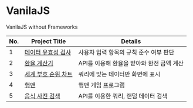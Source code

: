 # VanilaJS
VanilaJS without Frameworks

No. | Project Title | Details 
---|---|---|
1 | [데이터 유효성 검사](https://github.com/shinjh0305-jhshin/VanilaJS/tree/main/1.%20%EB%8D%B0%EC%9D%B4%ED%84%B0%20%EC%9C%A0%ED%9A%A8%EC%84%B1%20%EA%B2%80%EC%82%AC) | 사용자 입력 항목의 규칙 준수 여부 판단 | 
2 | [환율 계산기](https://github.com/shinjh0305-jhshin/VanilaJS/tree/main/2.%20%ED%99%98%EC%9C%A8%20%EA%B3%84%EC%82%B0%EA%B8%B0) | API를 이용해 환율을 받아와 환전 금액 계산
3 | [세계 부호 순위 차트](https://github.com/shinjh0305-jhshin/VanilaJS/tree/main/3.%20%EC%84%B8%EA%B3%84%20%EB%B6%80%ED%98%B8%20%EC%88%9C%EC%9C%84%20%EC%B0%A8%ED%8A%B8) | 쿼리에 맞는 데이터만 화면에 표시
4 | [행맨](https://github.com/shinjh0305-jhshin/VanilaJS/tree/main/4.%20%ED%96%89%EB%A7%A8) | 행맨 게임 프로그램
5 | [음식 사진 검색](https://github.com/shinjh0305-jhshin/VanilaJS/tree/main/5.%20%EC%9D%8C%EC%8B%9D%20%EC%82%AC%EC%A7%84%20%EA%B2%80%EC%83%89) | API를 이용한 쿼리, 랜덤 데이터 검색
